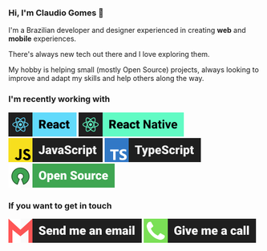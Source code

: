 ### Hi, I'm Claudio Gomes 🤘

I'm a Brazilian developer and designer experienced in creating **web** and **mobile** experiences. 

There's always new tech out there and I love exploring them.

My hobby is helping small (mostly Open Source) projects, always looking to improve and adapt my skills and help others along the way.

### I'm recently working with
![react](./assets/badges/react.svg "React")
![react-native](./assets/badges/react-native.svg "React Native")  
![javascript](./assets/badges/javascript.svg "JavaScript")
![typescript](./assets/badges/typescript.svg "TypeScript")  
![open-source](./assets/badges/open-source.svg)

### If you want to get in touch
[![email](./assets/badges/email.svg)](mailto:pm@nidralc.com "Send me an email.")
[![call](./assets/badges/call.svg)](tel:+55(11)99850-2662)